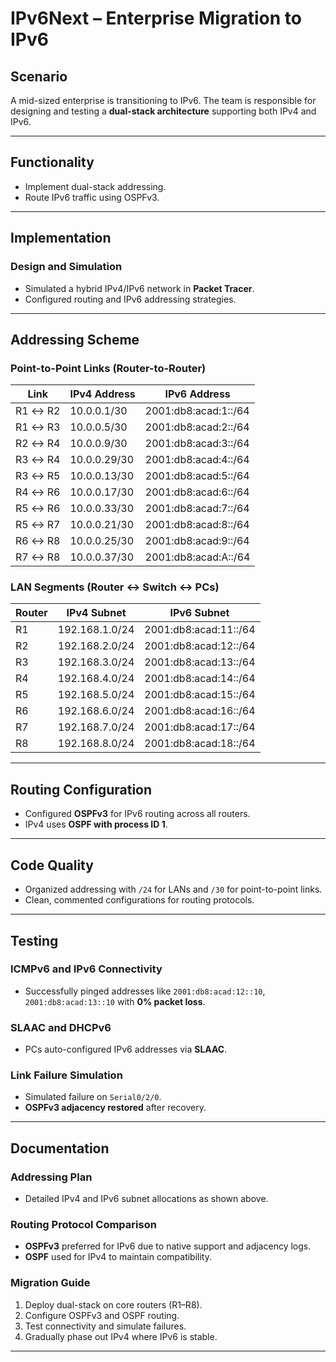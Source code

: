 # IPv6Next – Enterprise Migration to IPv6

## Scenario

A mid-sized enterprise is transitioning to IPv6. The team is responsible for designing and testing a **dual-stack architecture** supporting both IPv4 and IPv6.

---

## Functionality

* Implement dual-stack addressing.
* Route IPv6 traffic using OSPFv3.

---

## Implementation

### Design and Simulation

* Simulated a hybrid IPv4/IPv6 network in **Packet Tracer**.
* Configured routing and IPv6 addressing strategies.

---

## Addressing Scheme

### Point-to-Point Links (Router-to-Router)

| Link    | IPv4 Address | IPv6 Address            |
| ------- | ------------ | ----------------------- |
| R1 ↔ R2 | 10.0.0.1/30  | 2001\:db8\:acad:1::/64  |
| R1 ↔ R3 | 10.0.0.5/30  | 2001\:db8\:acad:2::/64  |
| R2 ↔ R4 | 10.0.0.9/30  | 2001\:db8\:acad:3::/64  |
| R3 ↔ R4 | 10.0.0.29/30 | 2001\:db8\:acad:4::/64  |
| R3 ↔ R5 | 10.0.0.13/30 | 2001\:db8\:acad:5::/64  |
| R4 ↔ R6 | 10.0.0.17/30 | 2001\:db8\:acad:6::/64  |
| R5 ↔ R6 | 10.0.0.33/30 | 2001\:db8\:acad:7::/64  |
| R5 ↔ R7 | 10.0.0.21/30 | 2001\:db8\:acad:8::/64  |
| R6 ↔ R8 | 10.0.0.25/30 | 2001\:db8\:acad:9::/64  |
| R7 ↔ R8 | 10.0.0.37/30 | 2001\:db8\:acad\:A::/64 |

### LAN Segments (Router ↔ Switch ↔ PCs)

| Router | IPv4 Subnet    | IPv6 Subnet             |
| ------ | -------------- | ----------------------- |
| R1     | 192.168.1.0/24 | 2001\:db8\:acad:11::/64 |
| R2     | 192.168.2.0/24 | 2001\:db8\:acad:12::/64 |
| R3     | 192.168.3.0/24 | 2001\:db8\:acad:13::/64 |
| R4     | 192.168.4.0/24 | 2001\:db8\:acad:14::/64 |
| R5     | 192.168.5.0/24 | 2001\:db8\:acad:15::/64 |
| R6     | 192.168.6.0/24 | 2001\:db8\:acad:16::/64 |
| R7     | 192.168.7.0/24 | 2001\:db8\:acad:17::/64 |
| R8     | 192.168.8.0/24 | 2001\:db8\:acad:18::/64 |

---

## Routing Configuration

* Configured **OSPFv3** for IPv6 routing across all routers.
* IPv4 uses **OSPF with process ID 1**.

---

## Code Quality

* Organized addressing with `/24` for LANs and `/30` for point-to-point links.
* Clean, commented configurations for routing protocols.

---

## Testing

### ICMPv6 and IPv6 Connectivity

* Successfully pinged addresses like `2001:db8:acad:12::10`, `2001:db8:acad:13::10` with **0% packet loss**.

### SLAAC and DHCPv6

* PCs auto-configured IPv6 addresses via **SLAAC**.

### Link Failure Simulation

* Simulated failure on `Serial0/2/0`.
* **OSPFv3 adjacency restored** after recovery.

---

## Documentation

### Addressing Plan

* Detailed IPv4 and IPv6 subnet allocations as shown above.

### Routing Protocol Comparison

* **OSPFv3** preferred for IPv6 due to native support and adjacency logs.
* **OSPF** used for IPv4 to maintain compatibility.

### Migration Guide

1. Deploy dual-stack on core routers (R1–R8).
2. Configure OSPFv3 and OSPF routing.
3. Test connectivity and simulate failures.
4. Gradually phase out IPv4 where IPv6 is stable.

---
